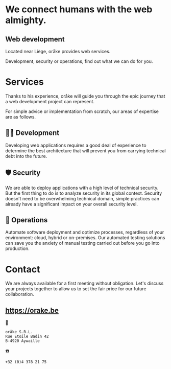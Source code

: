 # We connect humans with the web almighty.

## Web development

Located near Liège, oråke provides web services.

Development, security or operations, find out what we can do for you. 


# Services

Thanks to his experience, oråke will guide you through the epic journey that a web development project can represent.

For simple advice or implementation from scratch, our areas of expertise are as follows.

## 🧑‍💻 Development

Developing web applications requires a good deal of experience to determine the best architecture that will prevent you from carrying technical debt into the future.

## 🛡️ Security

We are able to deploy applications with a high level of technical security. But the first thing to do is to analyze security in its global context.
Security doesn't need to be overwhelming technical domain, simple practices can already have a significant impact on your overall security level.

## 🤖 Operations

Automate software deployment and optimize processes, regardless of your environment: cloud, hybrid or on-premises.
Our automated testing solutions can save you the anxiety of manual testing carried out before you go into production.


# Contact

We are always available for a first meeting without obligation. Let's discuss your projects together to allow us to set the fair price for our future collaboration.

## https://orake.be 

🏢
```
oråke S.R.L.
Rue Etoile Badin 42
B-4920 Aywaille
```

☎️
```
+32 (0)4 378 21 75
```
